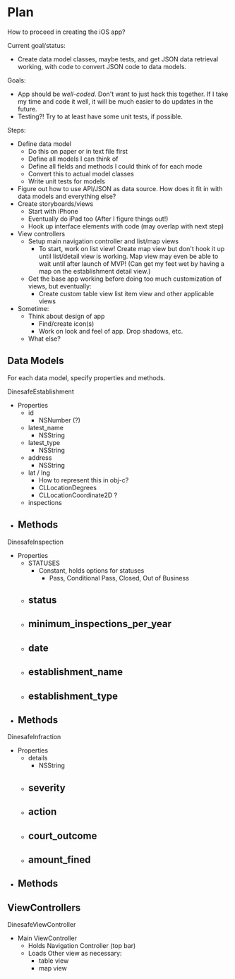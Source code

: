 Plan
====

How to proceed in creating the iOS app? 

Current goal/status:

 - Create data model classes, maybe tests, and get JSON data retrieval working,
 with code to convert JSON code to data models.

Goals:

 - App should be *well-coded*. Don't want to just hack this together. If I take
 my time and code it well, it will be much easier to do updates in the future.
 - Testing?! Try to at least have some unit tests, if possible.


Steps:

 - Define data model 
    - Do this on paper or in text file first
    - Define all models I can think of
    - Define all fields and methods I could think of for each mode
    - Convert this to actual model classes
    - Write unit tests for models
 - Figure out how to use API/JSON as data source. How does it fit 
 in with data models and everything else?
 - Create storyboards/views
    - Start with iPhone
    - Eventually do iPad too (After I figure things out!)
    - Hook up interface elements with code (may overlap with next step)
 - View controllers
    - Setup main navigation controller and list/map views
      - To start, work on list view! Create map view but don't hook it up
      until list/detail view is working. Map view may even be able to wait
      until after launch of MVP! (Can get my feet wet by having a map on the
      establishment detail view.)
    - Get the base app working before doing too much customization of views,
    but eventually:
      - Create custom table view list item view and other applicable views
 - Sometime:
    - Think about design of app
      - Find/create icon(s)
      - Work on look and feel of app. Drop shadows, etc.
    - What else?

Data Models
-----------

For each data model, specify properties and methods.

DinesafeEstablishment

- Properties
    - id
        - NSNumber (?)
    - latest_name
        - NSString
    - latest_type
        - NSString
    - address
        - NSString
    - lat / lng
        - How to represent this in obj-c?
        - CLLocationDegrees
        - CLLocationCoordinate2D ? 
    - inspections
- Methods
    -

DinesafeInspection

 - Properties
    - STATUSES
        - Constant, holds options for statuses
          - Pass, Conditional Pass, Closed, Out of Business
    - status
        - 
    - minimum_inspections_per_year
        -
    - date
        -
    - establishment_name
        -
    - establishment_type
        -
 - Methods
    - 

DinesafeInfraction

 - Properties
    - details
        - NSString
    - severity
        - 
    - action
        -
    - court_outcome
        -
    - amount_fined
        -
 - Methods
    - 



ViewControllers
---------------


DinesafeViewController

- Main ViewController
    - Holds Navigation Controller (top bar)
    - Loads Other view as necessary:
        - table view 
        - map view
